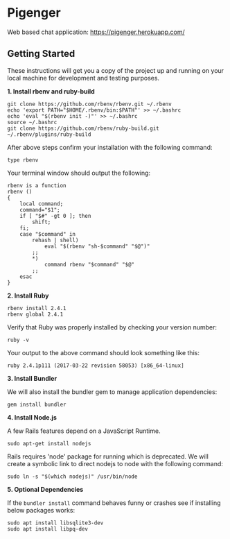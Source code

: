 # Pigenger

Web based chat application: https://pigenger.herokuapp.com/

## Getting Started
These instructions will get you a copy of the project up and running on your local machine for development and testing purposes.

<b>1. Install rbenv and ruby-build</b>

```
git clone https://github.com/rbenv/rbenv.git ~/.rbenv
echo 'export PATH="$HOME/.rbenv/bin:$PATH"' >> ~/.bashrc
echo 'eval "$(rbenv init -)"' >> ~/.bashrc
source ~/.bashrc
git clone https://github.com/rbenv/ruby-build.git ~/.rbenv/plugins/ruby-build
```
After above steps confirm your installation with the following command:
```
type rbenv
```
Your terminal window should output the following:
```
rbenv is a function
rbenv () 
{ 
    local command;
    command="$1";
    if [ "$#" -gt 0 ]; then
        shift;
    fi;
    case "$command" in 
        rehash | shell)
            eval "$(rbenv "sh-$command" "$@")"
        ;;
        *)
            command rbenv "$command" "$@"
        ;;
    esac
}
```

<b>2. Install Ruby</b>

``` 
rbenv install 2.4.1
rbenv global 2.4.1
```
Verify that Ruby was properly installed by checking your version number:
```
ruby -v
```
Your output to the above command should look something like this:
```
ruby 2.4.1p111 (2017-03-22 revision 58053) [x86_64-linux]
```

<b>3. Install Bundler</b>

We will also install the bundler gem to manage application dependencies:
```
gem install bundler
```

<b>4. Install Node.js</b>

A few Rails features depend on a JavaScript Runtime.
```
sudo apt-get install nodejs
```
Rails requires 'node' package for running which is deprecated. We will create a symbolic link to direct nodejs to node
with the following command:
```
sudo ln -s "$(which nodejs)" /usr/bin/node
```

<b>5. Optional Dependencies</b>

If the `bundler install` command behaves funny or crashes see if installing below packages works:
```
sudo apt install libsqlite3-dev
sudo apt install libpq-dev
```
